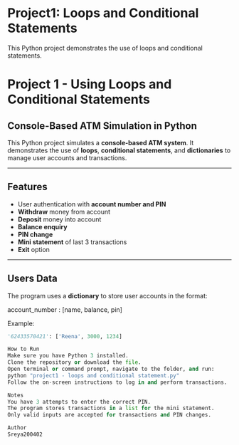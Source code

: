 # Project1: Loops and Conditional Statements
This Python project demonstrates the use of loops and conditional statements.

# Project 1 - Using Loops and Conditional Statements
## Console-Based ATM Simulation in Python

This Python project simulates a **console-based ATM system**. It demonstrates the use of **loops**, **conditional statements**, and **dictionaries** to manage user accounts and transactions.

---

## Features
- User authentication with **account number and PIN**
- **Withdraw** money from account
- **Deposit** money into account
- **Balance enquiry**
- **PIN change**
- **Mini statement** of last 3 transactions
- **Exit** option

---

## Users Data
The program uses a **dictionary** to store user accounts in the format:

account_number : [name, balance, pin]


Example:
```python
'62433570421': ['Reena', 3000, 1234]

How to Run
Make sure you have Python 3 installed.
Clone the repository or download the file.
Open terminal or command prompt, navigate to the folder, and run:
python "project1 - loops and conditional statement.py"
Follow the on-screen instructions to log in and perform transactions.

Notes
You have 3 attempts to enter the correct PIN.
The program stores transactions in a list for the mini statement.
Only valid inputs are accepted for transactions and PIN changes.

Author
Sreya200402


